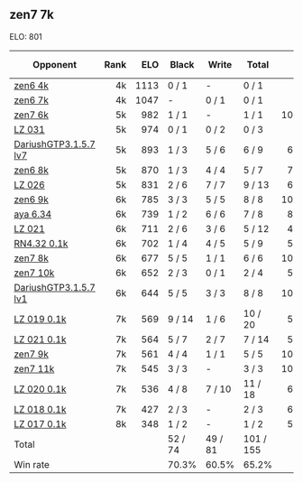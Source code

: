 ## zen7 7k ##

ELO: 801

Opponent | Rank | ELO | Black | Write | Total | Win rate
---------|-----:|----:|-------|-------|-------|-------:
[zen6 4k](zen6%204k.md) | 4k | 1113 | 0 / 1 | - | 0 / 1 | 0.0%
[zen6 7k](zen6%207k.md) | 4k | 1047 | - | 0 / 1 | 0 / 1 | 0.0%
[zen7 6k](zen7%206k.md) | 5k | 982 | 1 / 1 | - | 1 / 1 | 100.0%
[LZ 031](LZ%20031.md) | 5k | 974 | 0 / 1 | 0 / 2 | 0 / 3 | 0.0%
[DariushGTP3.1.5.7 lv7](DariushGTP3.1.5.7%20lv7.md) | 5k | 893 | 1 / 3 | 5 / 6 | 6 / 9 | 66.7%
[zen6 8k](zen6%208k.md) | 5k | 870 | 1 / 3 | 4 / 4 | 5 / 7 | 71.4%
[LZ 026](LZ%20026.md) | 5k | 831 | 2 / 6 | 7 / 7 | 9 / 13 | 69.2%
[zen6 9k](zen6%209k.md) | 6k | 785 | 3 / 3 | 5 / 5 | 8 / 8 | 100.0%
[aya 6.34](aya%206.34.md) | 6k | 739 | 1 / 2 | 6 / 6 | 7 / 8 | 87.5%
[LZ 021](LZ%20021.md) | 6k | 711 | 2 / 6 | 3 / 6 | 5 / 12 | 41.7%
[RN4.32 0.1k](RN4.32%200.1k.md) | 6k | 702 | 1 / 4 | 4 / 5 | 5 / 9 | 55.6%
[zen7 8k](zen7%208k.md) | 6k | 677 | 5 / 5 | 1 / 1 | 6 / 6 | 100.0%
[zen7 10k](zen7%2010k.md) | 6k | 652 | 2 / 3 | 0 / 1 | 2 / 4 | 50.0%
[DariushGTP3.1.5.7 lv1](DariushGTP3.1.5.7%20lv1.md) | 6k | 644 | 5 / 5 | 3 / 3 | 8 / 8 | 100.0%
[LZ 019 0.1k](LZ%20019%200.1k.md) | 7k | 569 | 9 / 14 | 1 / 6 | 10 / 20 | 50.0%
[LZ 021 0.1k](LZ%20021%200.1k.md) | 7k | 564 | 5 / 7 | 2 / 7 | 7 / 14 | 50.0%
[zen7 9k](zen7%209k.md) | 7k | 561 | 4 / 4 | 1 / 1 | 5 / 5 | 100.0%
[zen7 11k](zen7%2011k.md) | 7k | 545 | 3 / 3 | - | 3 / 3 | 100.0%
[LZ 020 0.1k](LZ%20020%200.1k.md) | 7k | 536 | 4 / 8 | 7 / 10 | 11 / 18 | 61.1%
[LZ 018 0.1k](LZ%20018%200.1k.md) | 7k | 427 | 2 / 3 | - | 2 / 3 | 66.7%
[LZ 017 0.1k](LZ%20017%200.1k.md) | 8k | 348 | 1 / 2 | - | 1 / 2 | 50.0%
Total | | | 52 / 74 | 49 / 81 | 101 / 155 | 
Win rate| | | 70.3% | 60.5% | 65.2% | 
